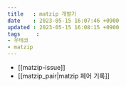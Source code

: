 ```yaml
---
title   : matzip 개발기
date    : 2023-05-15 16:07:46 +0900
updated : 2023-05-15 16:08:15 +0900
tags     : 
- 우테코
- matzip
---
```

- [[matzip-issue]]
- [[matzip_pair|matzip 페어 기록]]